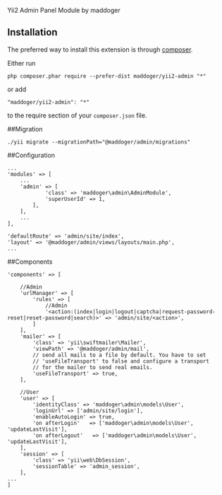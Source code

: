 Yii2 Admin Panel Module by maddoger

Installation
------------

The preferred way to install this extension is through [composer](http://getcomposer.org/download/).

Either run

```
php composer.phar require --prefer-dist maddoger/yii2-admin "*"
```

or add

```
"maddoger/yii2-admin": "*"
```

to the require section of your `composer.json` file.


##Migration

```
./yii migrate --migrationPath="@maddoger/admin/migrations"
```

##Configuration

```
...
'modules' => [
    ...
    'admin' => [
            'class' => 'maddoger\admin\AdminModule',
            'superUserId' => 1,
        ],
    ],
    ...
],

'defaultRoute' => 'admin/site/index',
'layout' => '@maddoger/admin/views/layouts/main.php',
...
```

##Components

```
'components' => [

    //Admin
    'urlManager' => [
        'rules' => [
            //Admin
            '<action:(index|login|logout|captcha|request-password-reset|reset-password|search)>' => 'admin/site/<action>',
        ]
    ],
    'mailer' => [
        'class' => 'yii\swiftmailer\Mailer',
        'viewPath' => '@maddoger/admin/mail',
        // send all mails to a file by default. You have to set
        // 'useFileTransport' to false and configure a transport
        // for the mailer to send real emails.
        'useFileTransport' => true,
    ],

    //User
    'user' => [
        'identityClass' => 'maddoger\admin\models\User',
        'loginUrl' => ['admin/site/login'],
        'enableAutoLogin' => true,
        'on afterLogin'   => ['maddoger\admin\models\User', 'updateLastVisit'],
        'on afterLogout'   => ['maddoger\admin\models\User', 'updateLastVisit'],
    ],
    'session' => [
        'class' => 'yii\web\DbSession',
        'sessionTable' => 'admin_session',
    ],
...
]
```

